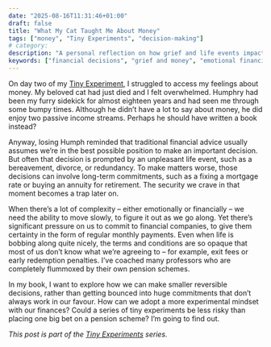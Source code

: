 ```yaml
---
date: "2025-08-16T11:31:46+01:00"
draft: false
title: "What My Cat Taught Me About Money"
tags: ["money", "Tiny Experiments", "decision-making"]
# category: 
description: "A personal reflection on how grief and life events impact financial decision-making. Explore why traditional financial advice fails during emotional upheaval and how tiny experiments might offer a better approach than big financial commitments."
keywords: ["financial decisions", "grief and money", "emotional financial planning", "tiny experiments", "financial flexibility", "reversible decisions", "financial advice", "pension schemes"] 
---
```


On day two of my [Tiny Experiment](posts/tiny-experiments), I struggled to access my feelings about money. My beloved cat had just died and I felt overwhelmed. Humphry had been my furry sidekick for almost eighteen years and had seen me through some bumpy times. Although he didn’t have a lot to say about money, he did enjoy two passive income streams. Perhaps he should have written a book instead?

Anyway, losing Humph reminded that traditional financial advice usually assumes we’re in the best possible position to make an important decision. But often that decision is prompted by an unpleasant life event, such as a bereavement, divorce, or redundancy. To make matters worse, those decisions can involve long-term commitments, such as a fixing a mortgage rate or buying an annuity for retirement. The security we crave in that moment becomes a trap later on.

When there’s a lot of complexity – either emotionally or financially – we need the ability to move slowly, to figure it out as we go along. Yet there’s significant pressure on us to commit to financial companies, to give them certainty in the form of regular monthly payments. Even when life is bobbing along quite nicely, the terms and conditions are so opaque that most of us don’t know what we’re agreeing to – for example, exit fees or early redemption penalties. I’ve coached many professors who are completely flummoxed by their own pension schemes.

In my book, I want to explore how we can make smaller reversible decisions, rather than getting bounced into huge commitments that don’t always work in our favour. How can we adopt a more experimental mindset with our finances? Could a series of tiny experiments be less risky than placing one big bet on a pension scheme? I’m going to find out.

_This post is part of the [Tiny Experiments](/posts/tiny-experiments) series._
